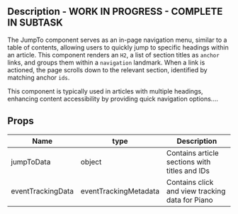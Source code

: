 ## Description - WORK IN PROGRESS - COMPLETE IN SUBTASK

The JumpTo component serves as an in-page navigation menu, similar to a table of contents, allowing users to quickly jump to specific headings within an article. This component renders an `H2`, a list of section titles as `anchor` links, and groups them within a `navigation` landmark. When a link is actioned, the page scrolls down to the relevant section, identified by matching anchor `ids`.

This component is typically used in articles with multiple headings, enhancing content accessibility by providing quick navigation options....

## Props

| Name              | type                  | Description                                     |
| ----------------- | --------------------- | ----------------------------------------------- |
| jumpToData        | object                | Contains article sections with titles and IDs   |
| eventTrackingData | eventTrackingMetadata | Contains click and view tracking data for Piano |
